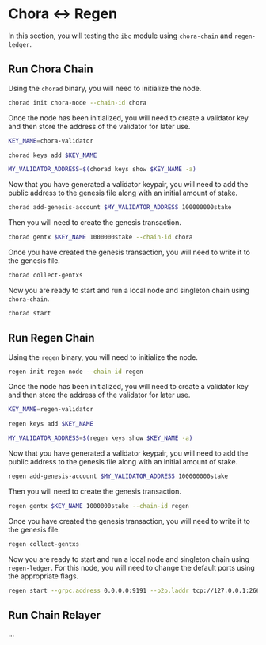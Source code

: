 # Chora <-> Regen

In this section, you will testing the `ibc` module using `chora-chain` and `regen-ledger`.

## Run Chora Chain

Using the `chorad` binary, you will need to initialize the node.

```sh
chorad init chora-node --chain-id chora
```

Once the node has been initialized, you will need to create a validator key and then store the address of the validator for later use.

```sh
KEY_NAME=chora-validator

chorad keys add $KEY_NAME

MY_VALIDATOR_ADDRESS=$(chorad keys show $KEY_NAME -a)
```

Now that you have generated a validator keypair, you will need to add the public address to the genesis file along with an initial amount of stake.

```sh
chorad add-genesis-account $MY_VALIDATOR_ADDRESS 100000000stake
```

Then you will need to create the genesis transaction.

```sh
chorad gentx $KEY_NAME 1000000stake --chain-id chora
```

Once you have created the genesis transaction, you will need to write it to the genesis file.

```sh
chorad collect-gentxs
```

Now you are ready to start and run a local node and singleton chain using `chora-chain`.

```sh
chorad start
```

## Run Regen Chain

Using the `regen` binary, you will need to initialize the node.

```sh
regen init regen-node --chain-id regen
```

Once the node has been initialized, you will need to create a validator key and then store the address of the validator for later use.

```sh
KEY_NAME=regen-validator

regen keys add $KEY_NAME

MY_VALIDATOR_ADDRESS=$(regen keys show $KEY_NAME -a)
```

Now that you have generated a validator keypair, you will need to add the public address to the genesis file along with an initial amount of stake.

```sh
regen add-genesis-account $MY_VALIDATOR_ADDRESS 100000000stake
```

Then you will need to create the genesis transaction.

```sh
regen gentx $KEY_NAME 1000000stake --chain-id regen
```

Once you have created the genesis transaction, you will need to write it to the genesis file.

```sh
regen collect-gentxs
```

Now you are ready to start and run a local node and singleton chain using `regen-ledger`. For this node, you will need to change the default ports using the appropriate flags.

```sh
regen start --grpc.address 0.0.0.0:9191 --p2p.laddr tcp://127.0.0.1:26658 --rpc.laddr tcp://127.0.0.1:26659 --rpc.pprof_laddr 127.0.0.1:6161
```

## Run Chain Relayer

...